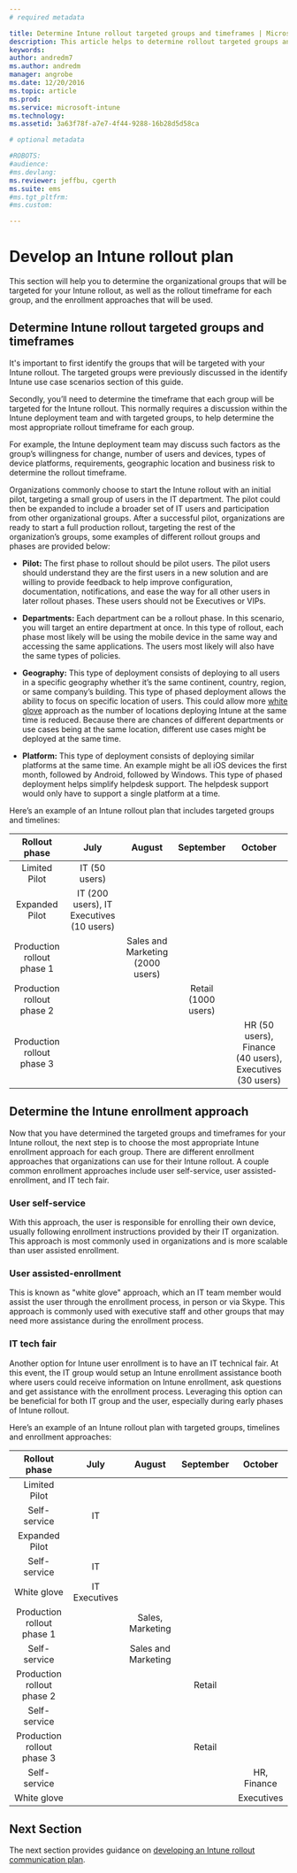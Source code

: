 ```yaml
---
# required metadata

title: Determine Intune rollout targeted groups and timeframes | Microsoft Docs
description: This article helps to determine rollout targeted groups and timeframes for a Microsoft Intune cloud-only implementation.
keywords:
author: andredm7
ms.author: andredm
manager: angrobe
ms.date: 12/20/2016
ms.topic: article
ms.prod:
ms.service: microsoft-intune
ms.technology:
ms.assetid: 3a63f78f-a7e7-4f44-9288-16b28d5d58ca

# optional metadata

#ROBOTS:
#audience:
#ms.devlang:
ms.reviewer: jeffbu, cgerth
ms.suite: ems
#ms.tgt_pltfrm:
#ms.custom:

---
```


# Develop an Intune rollout plan

This section will help you to determine the organizational groups that will be targeted for your Intune rollout, as well as the rollout timeframe for each group, and the enrollment approaches that will be used.

## Determine Intune rollout targeted groups and timeframes

It's important to first identify the groups that will be targeted with your Intune rollout. The targeted groups were previously discussed in the identify Intune use case scenarios section of this guide.

Secondly, you’ll need to determine the timeframe that each group will be targeted for the Intune rollout. This normally requires a discussion within the Intune deployment team and with targeted groups, to help determine the most appropriate rollout timeframe for each group.

For example, the Intune deployment team may discuss such factors as the group’s willingness for change, number of users and devices, types of device platforms, requirements, geographic location and business risk to determine the rollout timeframe.

Organizations commonly choose to start the Intune rollout with an initial pilot, targeting a small group of users in the IT department. The pilot could then be expanded to include a broader set of IT users and participation from other organizational groups. After a successful pilot, organizations are ready to start a full production rollout, targeting the rest of the organization’s groups, some examples of different rollout groups and phases are provided below:

-   **Pilot:** The first phase to rollout should be pilot users. The pilot users should understand they are the first users in a new solution and are willing to provide feedback to help improve configuration, documentation, notifications, and ease the way for all other users in later rollout phases. These users should not be Executives or VIPs.

-   **Departments:** Each department can be a rollout phase. In this scenario, you will target an entire department at once. In this type of rollout, each phase most likely will be using the mobile device in the same way and accessing the same applications. The users most likely will also have the same types of policies.

-   **Geography:** This type of deployment consists of deploying to all users in a specific geography whether it’s the same continent, country, region, or same company’s building. This type of phased deployment allows the ability to focus on specific location of users. This could allow more [white glove](#user-assisted-enrollment) approach as the number of locations deploying Intune at the same time is reduced. Because there are chances of different departments or use cases being at the same location, different use cases might be deployed at the same time.

-   **Platform:** This type of deployment consists of deploying similar platforms at the same time. An example might be all iOS devices the first month, followed by Android, followed by Windows. This type of phased deployment helps simplify helpdesk support. The helpdesk support would only have to support a single platform at a time.

Here’s an example of an Intune rollout plan that includes targeted groups and timelines:

| **Rollout phase** | **July** | **August** | **September** | **October** |
|:---:|:---:|:---:|:---:|:---:|
| Limited Pilot | IT (50 users) |  |  |  |                                                         
| Expanded Pilot | IT (200 users), IT Executives (10 users) |  |  |  |                                                         
| Production rollout phase 1 |  | Sales and Marketing (2000 users) |  |  | 
| Production rollout phase 2 |  |  | Retail (1000 users) |  | 
| Production rollout phase 3 |  |  |  | HR (50 users), Finance (40 users), Executives (30 users) |

## Determine the Intune enrollment approach

Now that you have determined the targeted groups and timeframes for your Intune rollout, the next step is to choose the most appropriate Intune enrollment approach for each group. There are different enrollment approaches that organizations can use for their Intune rollout. A couple common enrollment approaches include user self-service, user assisted-enrollment, and IT tech fair.

### User self-service

With this approach, the user is responsible for enrolling their own device, usually following enrollment instructions provided by their IT organization. This approach is most commonly used in organizations and is more scalable than user assisted enrollment.

### User assisted-enrollment

This is known as "white glove" approach, which an IT team member would assist the user through the enrollment process, in person or via Skype. This approach is commonly used with executive staff and other groups that may need more assistance during the enrollment process.

### IT tech fair

Another option for Intune user enrollment is to have an IT technical fair. At this event, the IT group would setup an Intune enrollment assistance booth where users could receive information on Intune enrollment, ask questions and get assistance with the enrollment process. Leveraging this option can be beneficial for both IT group and the user, especially during early phases of Intune rollout.

Here’s an example of an Intune rollout plan with targeted groups, timelines and enrollment approaches:

| **Rollout phase** | **July** | **August** | **September** | **October** |
|:---:|:---:|:---:|:---:|:---:|
| Limited Pilot |  |  |  |  |                                                         
| Self-service | IT |  |  |  |
| Expanded Pilot |  |  |  |  |                                                         
| Self-service | IT |  |  |  |
| White glove | IT Executives |  |  |  |
| Production rollout phase 1 |  | Sales, Marketing |  |  | 
| Self-service |  | Sales and Marketing |  |  | 
| Production rollout phase 2 |  |  | Retail |  | 
| Self-service |  |  |  |  | 
| Production rollout phase 3 |  |  | Retail |  | 
| Self-service |  |  |  | HR, Finance |
| White glove |  |  |  | Executives |

## Next Section

The next section provides guidance on [developing an Intune rollout communication plan](section-5-develop-a-rollout-communication-plan.md).
